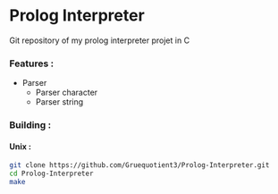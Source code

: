 # Prolog Interpreter

Git repository of my prolog interpreter projet in C


### Features :
- Parser
    - Parser character
    - Parser string


### Building :  
#### Unix :

```zsh
git clone https://github.com/Gruequotient3/Prolog-Interpreter.git
cd Prolog-Interpreter
make
```
